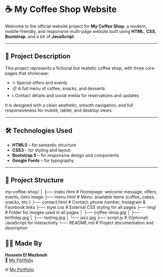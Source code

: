 # ☕ My Coffee Shop Website

Welcome to the official website project for **My Coffee Shop**, a modern, mobile-friendly, and responsive multi-page website built using **HTML**, **CSS**, **Bootstrap**, and a bit of **JavaScript**.

---

## 📄 Project Description

This project represents a fictional but realistic coffee shop, with three core pages that showcase:

- 🔥 Special offers and events
- 📋 A full menu of coffee, snacks, and desserts
- 📞 Contact details and social media for reservations and updates

It is designed with a clean aesthetic, smooth navigation, and full responsiveness for mobile, tablet, and desktop views.

---

## 🛠️ Technologies Used

- **HTML5** – for semantic structure
- **CSS3** – for styling and layout
- **Bootstrap 5** – for responsive design and components
- **Google Fonts** – for typography

---

## 📁 Project Structure

my-coffee-shop/
│
├── index.html         # Homepage: welcome message, offers, events, hero image
├── menu.html          # Menu: available items (coffee, cakes, snacks, etc.)
├── contact.html       # Contact: phone number, Instagram & Facebook links
├── style.css          # External CSS styling for all pages
├── img/               # Folder for images used in all pages
│   ├── coffee-shop.jpg
│   ├── birthday.jpg
│   ├── tasting.jpg
│   └── jazz.jpg
├── script.js          # (Optional) JavaScript for interactivity
└── README.md          # Project documentation and description


## 👨‍💻 Made By

**Hussein El Mazbouh**  
🔗 [My Portfolio](https://husseinelmazbouh.github.io/portfolio1/)

🌐 [My Portfolio](https://husseinelmazbouh.github.io/portfolio1/)
